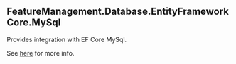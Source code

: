 ## FeatureManagement.Database.EntityFrameworkCore.MySql


Provides integration with EF Core MySql.


See [here](https://github.com/teociaps/FeatureManagement.Database) for more info.